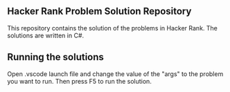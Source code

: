 ## Hacker Rank Problem Solution Repository

This repository contains the solution of the problems in Hacker Rank. The solutions are written in C#.

## Running the solutions

Open .vscode launch file and change the value of the "args" to the problem you want to run. Then press F5 to run the solution.
